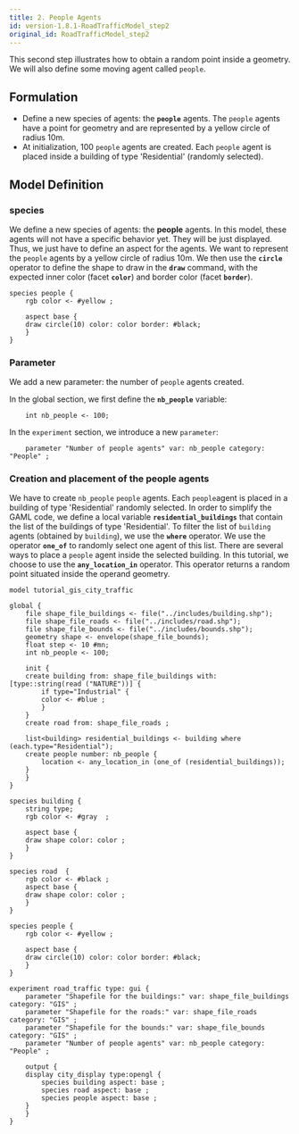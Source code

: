 ```yaml
---
title: 2. People Agents
id: version-1.8.1-RoadTrafficModel_step2
original_id: RoadTrafficModel_step2
---
```



This second step illustrates how to obtain a random point inside a geometry. We will also define some moving agent called `people`.


## Formulation

* Define a new species of agents: the **`people`** agents. The `people` agents have a point for geometry and are represented by a yellow circle of radius 10m.
* At initialization, 100 `people` agents are created. Each `people` agent is placed inside a building of type 'Residential' (randomly selected).


## Model Definition

### species

We define a new species of agents: the **people** agents. In this model, these agents will not have a specific behavior yet. They will be just displayed. Thus, we just have to define an aspect for the agents. We want to represent the `people` agents by a yellow circle of radius 10m. We then use the **`circle`** operator to define the shape to draw in the **`draw`** command, with the expected inner color (facet **`color`**) and border color (facet **`border`**).

```
species people {
    rgb color <- #yellow ;
	
    aspect base {
	draw circle(10) color: color border: #black;
    }
}
```


### Parameter
We add a new parameter: the number of `people` agents created.

In the global section, we first define the **`nb_people`** variable:
```
    int nb_people <- 100;
```

In the `experiment` section, we introduce a new `parameter`:
```
    parameter "Number of people agents" var: nb_people category: "People" ;
```


### Creation and placement of the people agents

We have to create `nb_people` `people` agents. Each `people`agent is placed in a building of type 'Residential' randomly selected. In order to simplify the GAML code, we define a local variable **`residential_buildings`** that contain the list of the buildings of type 'Residential'. To filter the list of `building` agents (obtained by `building`), we use the **`where`** operator. We use the operator **`one_of`** to randomly select one agent of this list. There are several ways to place a `people` agent inside the selected building. In this tutorial, we choose to use the **`any_location_in`** operator. This operator returns a random point situated inside the operand geometry.

```
model tutorial_gis_city_traffic

global {
    file shape_file_buildings <- file("../includes/building.shp");
    file shape_file_roads <- file("../includes/road.shp");
    file shape_file_bounds <- file("../includes/bounds.shp");
    geometry shape <- envelope(shape_file_bounds);
    float step <- 10 #mn;
    int nb_people <- 100;
	
    init {
	create building from: shape_file_buildings with: [type::string(read ("NATURE"))] {
	    if type="Industrial" {
		color <- #blue ;
	    }
	}
	create road from: shape_file_roads ;
		
	list<building> residential_buildings <- building where (each.type="Residential");
	create people number: nb_people {
	    location <- any_location_in (one_of (residential_buildings));
	}
    }
}

species building {
    string type; 
    rgb color <- #gray  ;
	
    aspect base {
	draw shape color: color ;
    }
}

species road  {
    rgb color <- #black ;
    aspect base {
	draw shape color: color ;
    }
}

species people {
    rgb color <- #yellow ;
	
    aspect base {
	draw circle(10) color: color border: #black;
    }
}

experiment road_traffic type: gui {
    parameter "Shapefile for the buildings:" var: shape_file_buildings category: "GIS" ;
    parameter "Shapefile for the roads:" var: shape_file_roads category: "GIS" ;
    parameter "Shapefile for the bounds:" var: shape_file_bounds category: "GIS" ;
    parameter "Number of people agents" var: nb_people category: "People" ;
	
    output {
	display city_display type:opengl {
	    species building aspect: base ;
	    species road aspect: base ;
	    species people aspect: base ;
	}
    }
}
```

